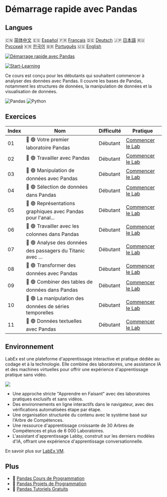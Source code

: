 # Démarrage rapide avec Pandas

## Langues

🇨🇳 [简体中文](README_zh.md) 🇪🇸 [Español](README_es.md) 🇫🇷 [Français](README_fr.md) 🇩🇪 [Deutsch](README_de.md) 🇯🇵 [日本語](README_ja.md) 🇷🇺 [Русский](README_ru.md) 🇰🇷 [한국어](README_ko.md) 🇧🇷 [Português](README_pt.md) 🇺🇸 [English](README.md) 

[![Démarrage rapide avec Pandas](https://cover-creator.labex.io/quick-start-with-pandas.png?lang=fr)](https://labex.io/fr/courses/quick-start-with-pandas)

[![Start-Learning](https://img.shields.io/badge/Start-Learning-whitesmoke?style=for-the-badge)](https://labex.io/fr/courses/quick-start-with-pandas)

Ce cours est conçu pour les débutants qui souhaitent commencer à analyser des données avec Pandas. Il couvre les bases de Pandas, notamment les structures de données, la manipulation de données et la visualisation de données.

![Pandas](https://img.shields.io/badge/Pandas-whitesmoke?style=for-the-badge&logo=pandas)
![Python](https://img.shields.io/badge/Python-whitesmoke?style=for-the-badge&logo=python)


## Exercices

|   Index | Nom                                                         | Difficulté   | Pratique                                                                                                                              |
|---------|-------------------------------------------------------------|--------------|---------------------------------------------------------------------------------------------------------------------------------------|
|      01 | 📖 🟢 Votre premier laboratoire Pandas                      | Débutant     | <a target='_blank' href='https://labex.io/fr/tutorials/pandas-your-first-pandas-lab-92727'>Commencer le Lab</a>                       |
|      02 | 📖 🟢 Travailler avec Pandas                                | Débutant     | <a target='_blank' href='https://labex.io/fr/tutorials/python-working-with-pandas-65430'>Commencer le Lab</a>                         |
|      03 | 📖 🟢 Manipulation de données avec Pandas                   | Débutant     | <a target='_blank' href='https://labex.io/fr/tutorials/python-pandas-data-manipulation-65431'>Commencer le Lab</a>                    |
|      04 | 📖 🟢 Sélection de données dans Pandas                      | Débutant     | <a target='_blank' href='https://labex.io/fr/tutorials/python-data-selection-in-pandas-65432'>Commencer le Lab</a>                    |
|      05 | 📖 🟢 Représentations graphiques avec Pandas pour l'anal... | Débutant     | <a target='_blank' href='https://labex.io/fr/tutorials/python-pandas-plotting-for-air-quality-analysis-65433'>Commencer le Lab</a>    |
|      06 | 📖 🟢 Travailler avec les colonnes dans Pandas              | Débutant     | <a target='_blank' href='https://labex.io/fr/tutorials/python-working-with-columns-in-pandas-65434'>Commencer le Lab</a>              |
|      07 | 📖 🟢 Analyse des données des passagers du Titanic avec ... | Débutant     | <a target='_blank' href='https://labex.io/fr/tutorials/python-titanic-passenger-data-analysis-with-pandas-65435'>Commencer le Lab</a> |
|      08 | 📖 🟢 Transformer des données avec Pandas                   | Débutant     | <a target='_blank' href='https://labex.io/fr/tutorials/python-reshaping-data-with-pandas-65436'>Commencer le Lab</a>                  |
|      09 | 📖 🟢 Combiner des tables de données dans Pandas            | Débutant     | <a target='_blank' href='https://labex.io/fr/tutorials/python-combining-data-tables-in-pandas-65437'>Commencer le Lab</a>             |
|      10 | 📖 🟢 La manipulation des données de séries temporelles     | Débutant     | <a target='_blank' href='https://labex.io/fr/tutorials/python-handling-time-series-data-65438'>Commencer le Lab</a>                   |
|      11 | 📖 🟢 Données textuelles avec Pandas                        | Débutant     | <a target='_blank' href='https://labex.io/fr/tutorials/python-pandas-textual-data-65439'>Commencer le Lab</a>                         |

## Environnement

LabEx est une plateforme d'apprentissage interactive et pratique dédiée au codage et à la technologie. Elle combine des laboratoires, une assistance IA et des machines virtuelles pour offrir une expérience d'apprentissage pratique sans vidéo.

![](https://tutorial-screenshot.getvm.io/images/vm-1725247253.png)

- Une approche stricte "Apprendre en Faisant" avec des laboratoires pratiques exclusifs et sans vidéos.
- Des environnements en ligne interactifs dans le navigateur, avec des vérifications automatisées étape par étape.
- Une organisation structurée du contenu avec le système basé sur l'Arbre de Compétences.
- Une ressource d'apprentissage croissante de 30 Arbres de Compétences et plus de 6 000 Laboratoires.
- L'assistant d'apprentissage Labby, construit sur les derniers modèles d'IA, offrant une expérience d'apprentissage conversationnelle.

En savoir plus sur [LabEx VM](https://support.labex.io/using-labex/virtual-machine).

## Plus

- 🔗 [Pandas Cours de Programmation](https://github.com/labex-labs/awesome-programming-courses)
- 🔗 [Pandas Projets de Programmation](https://github.com/labex-labs/awesome-programming-projects)
- 🔗 [Pandas Tutoriels Gratuits](https://github.com/labex-labs/pandas-free-tutorials)


